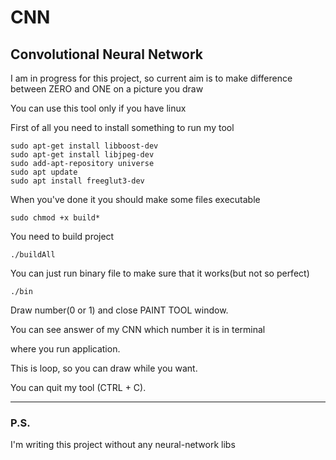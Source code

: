 # CNN
## Convolutional Neural Network

I am in progress for this project, so current aim is to
make difference between ZERO and ONE on a picture you draw

You can use this tool only if you have linux

First of all you need to install something to run my tool

	sudo apt-get install libboost-dev
	sudo apt-get install libjpeg-dev
	sudo add-apt-repository universe
	sudo apt update
	sudo apt install freeglut3-dev

When you've done it you should make some files executable

	sudo chmod +x build*

You need to build project

	./buildAll

You can just run binary file to make sure that it works(but not so perfect)

 	./bin

Draw number(0 or 1) and close PAINT TOOL window.

You can see answer of my CNN which number it is in terminal

where you run application.

This is loop, so you can draw while you want.

You can quit my tool (CTRL + C).

---
### P.S.

I'm writing this project without any neural-network libs
